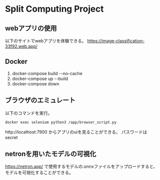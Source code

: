 # Split Computing Project

## webアプリの使用
以下のサイトでwebアプリを体験できる。
https://image-classification-33f92.web.app/

## Docker
1. docker-compose build --no-cache
2. docker-compose up --build 
3. docker-compose down 


## ブラウザのエミュレート
以下のコマンドを実行。
```
docker exec selenium python3 /app/browser_script.py
```
http://localhost:7900 からアプリのuiを見ることができる。
パスワードはsecret

## netronを用いたモデルの可視化
https://netron.app/ で使用するモデルの.onnxファイルをアップロードすると、モデルを可視化することができる。